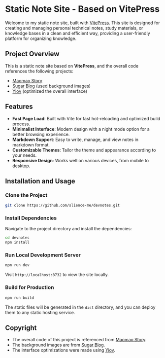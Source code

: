 # Static Note Site - Based on VitePress

Welcome to my static note site, built with [VitePress](https://vitepress.vuejs.org/). This site is designed for creating and managing personal technical notes, study materials, or knowledge bases in a clean and efficient way, providing a user-friendly platform for organizing knowledge.

## Project Overview

This is a static note site based on **VitePress**, and the overall code references the following projects:
- [Maomao Story](https://github.com/maomao1996)
- [Sugar Blog](https://github.com/ATQQ/sugar-blog) (used background images)
- [Yiov](https://github.com/Yiov/vitepress-doc) (optimized the overall interface)

## Features

- **Fast Page Load**: Built with Vite for fast hot-reloading and optimized build process.
- **Minimalist Interface**: Modern design with a night mode option for a better browsing experience.
- **Markdown Support**: Easy to write, manage, and view notes in markdown format.
- **Customizable Themes**: Tailor the theme and appearance according to your needs.
- **Responsive Design**: Works well on various devices, from mobile to desktop.

## Installation and Usage

### Clone the Project

```bash
git clone https://github.com/slience-me/devnotes.git
```

### Install Dependencies

Navigate to the project directory and install the dependencies:

```bash
cd devnotes
npm install
```

### Run Local Development Server

```bash
npm run dev
```

Visit `http://localhost:8732` to view the site locally.

### Build for Production

```bash
npm run build
```

The static files will be generated in the `dist` directory, and you can deploy them to any static hosting service.

## Copyright

- The overall code of this project is referenced from [Maomao Story](https://github.com/maomao1996).
- The background images are from [Sugar Blog](https://github.com/ATQQ/sugar-blog).
- The interface optimizations were made using [Yiov](https://github.com/Yiov/vitepress-doc).
